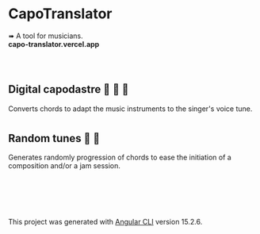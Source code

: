 # CapoTranslator

➠ A tool for musicians.
<br>
<strong> capo-translator.vercel.app </strong>

<br>

# <h2>Digital capodastre 🎸 🎻 🎤 </h2>
Converts chords to adapt the music instruments to the singer's voice tune. 
<br>

# <h2> Random tunes 🎲 🎼</h2>
Generates randomly progression of chords to ease the initiation of a composition and/or a jam session.



<br><br><br><br>

This project was generated with [Angular CLI](https://github.com/angular/angular-cli) version 15.2.6.

